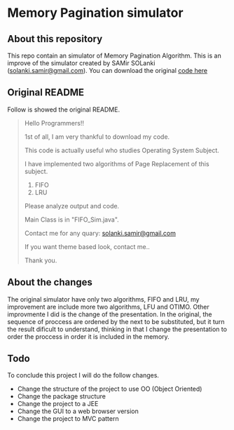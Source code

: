 # Memory Pagination simulator

## About this repository

This repo contain an simulator of Memory Pagination Algorithm. This is an improve of the simulator created by SAMir SOLanki (solanki.samir@gmail.com). You can download the original [code here](http://www.planet-source-code.com/vb/scripts/ShowCode.asp?txtCodeId=5924&lngWId=2)

## Original README

Follow is showed the original README.

>Hello Programmers!!
>
>1st of all, I am very thankful to download my code.
>
>This code is actually useful who studies Operating System Subject.
>
>I have implemented two algorithms of Page Replacement of this subject.
>
>1. FIFO
>2. LRU
>
>Please analyze output and code.
>
>Main Class is in  "FIFO_Sim.java".
>
>Contact me for any quary: solanki.samir@gmail.com
>
>If you want theme based look, contact me..
>
>Thank you.

## About the changes

The original simulator have only two algorithms, FIFO and LRU, my improvement are include more two algorithms, LFU and OTIMO. Other improvmente I did is the change of the presentation. In the original, the sequence of proccess are ordened by the next to be substituted, but it turn the result dificult to understand, thinking in that I change the presentation to order the proccess in order it is included in the memory.

## Todo

To conclude this project I will do the follow changes.

- Change the structure of the project to use OO (Object Oriented)
- Change the package structure
- Change the project to a JEE
- Change the GUI to a web browser version
- Change the project to MVC pattern
